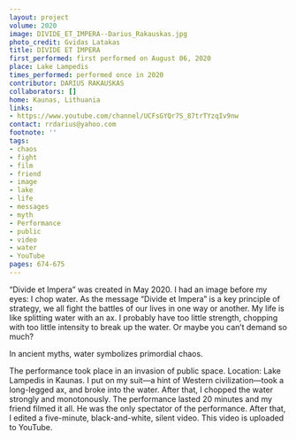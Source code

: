 ```yaml
---
layout: project
volume: 2020
image: DIVIDE_ET_IMPERA--Darius_Rakauskas.jpg
photo_credit: Gvidas Latakas
title: DIVIDE ET IMPERA
first_performed: first performed on August 06, 2020
place: Lake Lampedis
times_performed: performed once in 2020
contributor: DARIUS RAKAUSKAS
collaborators: []
home: Kaunas, Lithuania
links:
- https://www.youtube.com/channel/UCFsGYQr7S_87trTYzqIv9nw
contact: rrdarius@yahoo.com
footnote: ''
tags:
- chaos
- fight
- film
- friend
- image
- lake
- life
- messages
- myth
- Performance
- public
- video
- water
- YouTube
pages: 674-675
---
```


“Divide et Impera” was created in May 2020. I had an image before my eyes: I chop water. As the message “Divide et Impera” is a key principle of strategy, we all fight the battles of our lives in one way or another. My life is like splitting water with an ax. I probably have too little strength, chopping with too little intensity to break up the water. Or maybe you can’t demand so much? 

In ancient myths, water symbolizes primordial chaos. 

The performance took place in an invasion of public space. Location: Lake Lampedis in Kaunas. I put on my suit—a hint of Western civilization—took a long-legged ax, and broke into the water. After that, I chopped the water strongly and monotonously. The performance lasted 20 minutes and my friend filmed it all. He was the only spectator of the performance. After that, I edited a five-minute, black-and-white, silent video. This video is uploaded to YouTube.